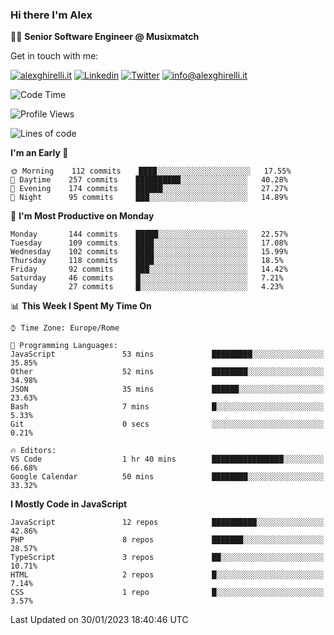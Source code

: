 ### Hi there I'm Alex

👨‍💻 __Senior Software Engineer @ Musixmatch__

Get in touch with me:

[![alexghirelli.it](https://img.shields.io/static/v1?label=alexghirelli.it&message=%20&color=red&logo=&style=flat-square&logoColor=white)](https://www.alexghirelli.it/)
[![Linkedin](https://img.shields.io/static/v1?label=Linkedin&message=%20&color=blue&logo=Linkedin&style=flat-square&logoColor=white)](https://linkedin.com/in/alexghirelli)
[![Twitter](https://img.shields.io/static/v1?label=Twitter&message=%20&color=blue&logo=Twitter&style=flat-square&logoColor=white)](https://twitter.com/alexGhirelli)
[![info@alexghirelli.it](https://img.shields.io/static/v1?label=info@alexghirelli.it&message=%20&color=red&logo=gmail&style=flat-square&logoColor=white)](mailto:info@alexghirelli.it)

<!--START_SECTION:waka-->
![Code Time](http://img.shields.io/badge/Code%20Time-7%2C302%20hrs%2055%20mins-blue)

![Profile Views](http://img.shields.io/badge/Profile%20Views-3-blue)

![Lines of code](https://img.shields.io/badge/From%20Hello%20World%20I%27ve%20Written-812%20Thousand%20lines%20of%20code-blue)

**I'm an Early 🐤** 

```text
🌞 Morning    112 commits    ████░░░░░░░░░░░░░░░░░░░░░   17.55% 
🌆 Daytime    257 commits    ██████████░░░░░░░░░░░░░░░   40.28% 
🌃 Evening    174 commits    ██████░░░░░░░░░░░░░░░░░░░   27.27% 
🌙 Night      95 commits     ███░░░░░░░░░░░░░░░░░░░░░░   14.89%

```
📅 **I'm Most Productive on Monday** 

```text
Monday       144 commits    █████░░░░░░░░░░░░░░░░░░░░   22.57% 
Tuesday      109 commits    ████░░░░░░░░░░░░░░░░░░░░░   17.08% 
Wednesday    102 commits    ████░░░░░░░░░░░░░░░░░░░░░   15.99% 
Thursday     118 commits    ████░░░░░░░░░░░░░░░░░░░░░   18.5% 
Friday       92 commits     ███░░░░░░░░░░░░░░░░░░░░░░   14.42% 
Saturday     46 commits     █░░░░░░░░░░░░░░░░░░░░░░░░   7.21% 
Sunday       27 commits     █░░░░░░░░░░░░░░░░░░░░░░░░   4.23%

```


📊 **This Week I Spent My Time On** 

```text
⌚︎ Time Zone: Europe/Rome

💬 Programming Languages: 
JavaScript               53 mins             █████████░░░░░░░░░░░░░░░░   35.85% 
Other                    52 mins             ████████░░░░░░░░░░░░░░░░░   34.98% 
JSON                     35 mins             ██████░░░░░░░░░░░░░░░░░░░   23.63% 
Bash                     7 mins              █░░░░░░░░░░░░░░░░░░░░░░░░   5.33% 
Git                      0 secs              ░░░░░░░░░░░░░░░░░░░░░░░░░   0.21%

🔥 Editors: 
VS Code                  1 hr 40 mins        ████████████████░░░░░░░░░   66.68% 
Google Calendar          50 mins             ████████░░░░░░░░░░░░░░░░░   33.32%

```

**I Mostly Code in JavaScript** 

```text
JavaScript               12 repos            ██████████░░░░░░░░░░░░░░░   42.86% 
PHP                      8 repos             ███████░░░░░░░░░░░░░░░░░░   28.57% 
TypeScript               3 repos             ██░░░░░░░░░░░░░░░░░░░░░░░   10.71% 
HTML                     2 repos             █░░░░░░░░░░░░░░░░░░░░░░░░   7.14% 
CSS                      1 repo              █░░░░░░░░░░░░░░░░░░░░░░░░   3.57%

```



 Last Updated on 30/01/2023 18:40:46 UTC
<!--END_SECTION:waka-->
